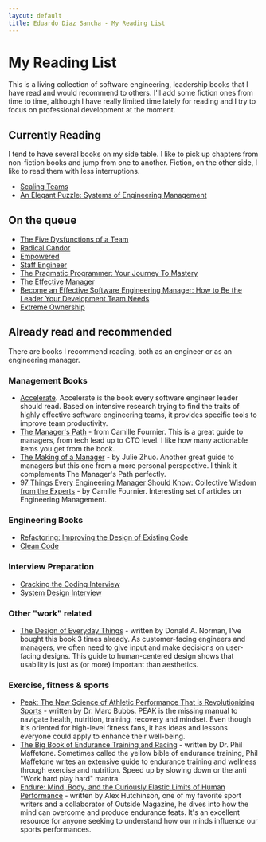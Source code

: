 ```yaml
---
layout: default
title: Eduardo Diaz Sancha - My Reading List
---
```


# My Reading List

This is a living collection of software engineering, leadership books that I have read and would recommend to others. I'll add some fiction ones from time to time, although I have really limited time lately for reading and I try to focus on professional development at the moment.

## Currently Reading

I tend to have several books on my side table. I like to pick up chapters from non-fiction books and jump from one to another. Fiction, on the other side, I like to read them with less interruptions.

* [Scaling Teams](https://www.amazon.com/gp/product/149195227X/ref=as_li_tl?ie=UTF8&tag=eds02a-20&camp=1789&creative=9325&linkCode=as2&creativeASIN=149195227X&linkId=43049ea232053598b91929be0c28ac3a)
* [An Elegant Puzzle: Systems of Engineering Management](https://www.amazon.com/gp/product/1732265186/ref=as_li_tl?ie=UTF8&tag=eds02a-20&camp=1789&creative=9325&linkCode=as2&creativeASIN=1732265186&linkId=8875820271186470a90107bed44b43a2)

## On the queue

* [The Five Dysfunctions of a Team](https://www.amazon.com/gp/product/0787960756/ref=as_li_tl?ie=UTF8&tag=eds02a-20&camp=1789&creative=9325&linkCode=as2&creativeASIN=0787960756&linkId=d626af7e60db02df47319bfac67ad40b)
* [Radical Candor](https://www.amazon.com/gp/product/1250235375/ref=as_li_tl?ie=UTF8&tag=eds02a-20&camp=1789&creative=9325&linkCode=as2&creativeASIN=1250235375&linkId=055c9911ac8f6eff574c4bd528305b5c)
* [Empowered](https://www.amazon.com/gp/product/111969129X/ref=as_li_tl?ie=UTF8&tag=eds02a-20&camp=1789&creative=9325&linkCode=as2&creativeASIN=111969129X&linkId=0bdf4265773f23549f31c48558ddce73)
* [Staff Engineer](https://www.amazon.com/gp/product/1736417916/ref=as_li_tl?ie=UTF8&tag=eds02a-20&camp=1789&creative=9325&linkCode=as2&creativeASIN=1736417916&linkId=9abc423cbd3bd8d33bd65fa5f4b67ed9)
* [The Pragmatic Programmer: Your Journey To Mastery](https://www.amazon.com/gp/product/0135957052/ref=as_li_tl?ie=UTF8&tag=eds02a-20&camp=1789&creative=9325&linkCode=as2&creativeASIN=0135957052&linkId=62092e67b6b4518cc6728a571fc35fe1)
* [The Effective Manager](https://www.amazon.com/gp/product/1119244609/ref=as_li_tl?ie=UTF8&tag=eds02a-20&camp=1789&creative=9325&linkCode=as2&creativeASIN=1119244609&linkId=c1c331b1e91b9e3e30c451a023044da7)
* [Become an Effective Software Engineering Manager: How to Be the Leader Your Development Team Needs](https://www.amazon.com/gp/product/1680507249/ref=as_li_tl?ie=UTF8&tag=eds02a-20&camp=1789&creative=9325&linkCode=as2&creativeASIN=1680507249&linkId=0c9b863eef30ac63f2d1912cf7d583b7)
* [Extreme Ownership](https://www.amazon.com/gp/product/1250183863/ref=as_li_tl?ie=UTF8&tag=eds02a-20&camp=1789&creative=9325&linkCode=as2&creativeASIN=1250183863&linkId=4ed55385aac5338a8aa98d256964d2d3)

## Already read and recommended

There are books I recommend reading, both as an engineer or as an engineering manager.

### Management Books

* [Accelerate](https://www.amazon.com/gp/product/1942788339/ref=as_li_tl?ie=UTF8&tag=eds02a-20&camp=1789&creative=9325&linkCode=as2&creativeASIN=1942788339&linkId=0e85a11985f8a162a75ff18a79ba5215). Accelerate is the book every software engineer leader should read. Based on intensive research trying to find the traits of highly effective software engineering teams, it provides specific tools to improve team productivity.
* [The Manager's Path](https://www.amazon.com/gp/product/1491973897/ref=as_li_tl?ie=UTF8&tag=eds02a-20&camp=1789&creative=9325&linkCode=as2&creativeASIN=1491973897&linkId=e43b23c25c9fa8352492a96904f4338e) - from Camille Fournier. This is a great guide to managers, from tech lead up to CTO level. I like how many actionable items you get from the book.
* [The Making of a Manager](https://www.amazon.com/gp/product/B079WNPRL2/ref=as_li_tl?ie=UTF8&tag=eds02a-20&camp=1789&creative=9325&linkCode=as2&creativeASIN=B079WNPRL2&linkId=d87597bee37c8be8da115ad54067e78a) - by Julie Zhuo. Another great guide to managers but this one from a more personal perspective. I think it complements The Manager's Path perfectly.
* [97 Things Every Engineering Manager Should Know: Collective Wisdom from the Experts](https://www.amazon.com/gp/product/1492050903/ref=as_li_tl?ie=UTF8&tag=eds02a-20&camp=1789&creative=9325&linkCode=as2&creativeASIN=1492050903&linkId=7b38507906f543b28fff0df5868e93a2) - by Camille Fournier. Interesting set of articles on Engineering Management.

### Engineering Books

* [Refactoring: Improving the Design of Existing Code](https://www.amazon.com/gp/product/0134757599/ref=as_li_tl?ie=UTF8&tag=eds02a-20&camp=1789&creative=9325&linkCode=as2&creativeASIN=0134757599&linkId=7275e81a21562a22d0c530f2291dc922)
* [Clean Code](https://www.amazon.com/gp/product/0132350882/ref=as_li_tl?ie=UTF8&tag=eds02a-20&camp=1789&creative=9325&linkCode=as2&creativeASIN=0132350882&linkId=ca38a070f284960816f3d2936f69b7ac)

### Interview Preparation

* [Cracking the Coding Interview](https://www.amazon.com/gp/product/0984782850/ref=as_li_tl?ie=UTF8&tag=eds02a-20&camp=1789&creative=9325&linkCode=as2&creativeASIN=0984782850&linkId=faf0cdae7d3087d13fa3b5c73e59f3bb)
* [System Design Interview](https://www.amazon.com/gp/product/B08CMF2CQF/ref=as_li_tl?ie=UTF8&tag=eds02a-20&camp=1789&creative=9325&linkCode=as2&creativeASIN=B08CMF2CQF&linkId=56205b55c951ea9b0f3047609d342039)  

### Other "work" related

* [The Design of Everyday Things](https://www.amazon.com/gp/product/B00E257T6C/ref=as_li_tl?ie=UTF8&tag=eds02a-20&camp=1789&creative=9325&linkCode=as2&creativeASIN=B00E257T6C&linkId=38e26f9ab918542fc4268a6f5a426c71) - written by Donald A. Norman, I've bought this book 3 times already. As customer-facing engineers and managers, we often need to give input and make decisions on user-facing designs. This guide to human-centered design shows that usability is just as (or more) important than aesthetics.

### Exercise, fitness & sports

* [Peak: The New Science of Athletic Performance That is Revolutionizing Sports](https://www.amazon.com/gp/product/1603588094/ref=as_li_tl?ie=UTF8&tag=eds02a-20&camp=1789&creative=9325&linkCode=as2&creativeASIN=1603588094&linkId=479428b98c00442376bc31ca50a08e1e) - written by Dr. Marc Bubbs. PEAK is the missing manual to navigate health, nutrition, training, recovery and mindset. Even though it's oriented for high-level fitness fans, it has ideas and lessons everyone could apply to enhance their well-being.
* [The Big Book of Endurance Training and Racing](https://www.amazon.com/gp/product/B004UI6ECQ/ref=as_li_tl?ie=UTF8&tag=eds02a-20&camp=1789&creative=9325&linkCode=as2&creativeASIN=B004UI6ECQ&linkId=f7d1628b5852940e1b5e6e581881ec9b) - written by Dr. Phil Maffetone. Sometimes called the yellow bible of endurance training, Phil Maffetone writes an extensive guide to endurance training and wellness through exercise and nutrition. Speed up by slowing down or the anti "Work hard play hard" mantra.
* [Endure: Mind, Body, and the Curiously Elastic Limits of Human Performance](https://www.amazon.com/gp/product/006249998X/ref=as_li_tl?ie=UTF8&tag=eds02a-20&camp=1789&creative=9325&linkCode=as2&creativeASIN=006249998X&linkId=f3ee1d64e40970d1c4ffae911cbf6253) - written by Alex Hutchinson, one of my favorite sport writers and a collaborator of Outside Magazine, he dives into how the mind can overcome and produce endurance feats. It's an excellent resource for anyone seeking to understand how our minds influence our sports performances.

<!-- ### Fiction
 -->
